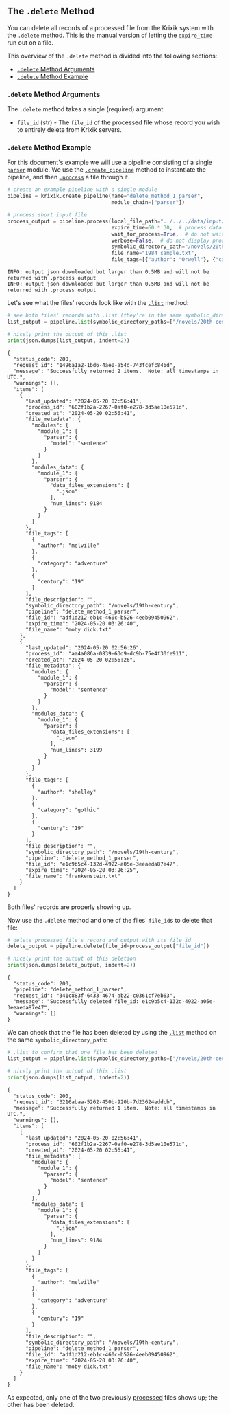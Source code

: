 ## The `.delete` Method

You can delete all records of a processed file from the Krixik system with the `.delete` method. This is the manual version of letting the [`expire_time`](../parameters_processing_files_through_pipelines/process_method.md#core-.process-method-arguments) run out on a file.

This overview of the `.delete` method is divided into the following sections:

- [`.delete` Method Arguments](#.delete-method-arguments)
- [`.delete` Method Example](#.delete-method-example)

### `.delete` Method Arguments

The `.delete` method takes a single (required) argument:

- `file_id` (str) - The `file_id` of the processed file whose record you wish to entirely delete from Krixik servers.

### `.delete` Method Example

For this document's example we will use a pipeline consisting of a single [`parser`](../../modules/ai_model_modules/parser_module.md) module.  We use the [`.create_pipeline`](../pipeline_creation/create_pipeline.md) method to instantiate the pipeline, and then [`.process`](../parameters_processing_files_through_pipelines/process_method.md) a file through it.


```python
# create an example pipeline with a single module
pipeline = krixik.create_pipeline(name="delete_method_1_parser",
                                  module_chain=["parser"])

# process short input file
process_output = pipeline.process(local_file_path="../../../data/input/1984_very_short.txt", # the initial local filepath where the input JSON file is stored
                                  expire_time=60 * 30,  # process data will be deleted from the Krixik system in 30 minutes
                                  wait_for_process=True,  # do not wait for process to complete before returning IDE control to user
                                  verbose=False,  # do not display process update printouts upon running code
                                  symbolic_directory_path="/novels/20th-century",
                                  file_name="1984_sample.txt",
                                  file_tags=[{"author": "Orwell"}, {"category": "dystopian"}, {"century": "20"}])
```

    INFO: output json downloaded but larger than 0.5MB and will not be returned with .process output
    INFO: output json downloaded but larger than 0.5MB and will not be returned with .process output


Let's see what the files' records look like with the [`.list`](list_method.md) method:


```python
# see both files' records with .list (they're in the same symbolic_directory_path)
list_output = pipeline.list(symbolic_directory_paths=["/novels/20th-century"])

# nicely print the output of this .list
print(json.dumps(list_output, indent=2))
```

    {
      "status_code": 200,
      "request_id": "1496a1a2-1bd6-4ae0-a54d-743fcefc846d",
      "message": "Successfully returned 2 items.  Note: all timestamps in UTC.",
      "warnings": [],
      "items": [
        {
          "last_updated": "2024-05-20 02:56:41",
          "process_id": "602f1b2a-2267-0af0-e278-3d5ae10e571d",
          "created_at": "2024-05-20 02:56:41",
          "file_metadata": {
            "modules": {
              "module_1": {
                "parser": {
                  "model": "sentence"
                }
              }
            },
            "modules_data": {
              "module_1": {
                "parser": {
                  "data_files_extensions": [
                    ".json"
                  ],
                  "num_lines": 9184
                }
              }
            }
          },
          "file_tags": [
            {
              "author": "melville"
            },
            {
              "category": "adventure"
            },
            {
              "century": "19"
            }
          ],
          "file_description": "",
          "symbolic_directory_path": "/novels/19th-century",
          "pipeline": "delete_method_1_parser",
          "file_id": "adf1d212-eb1c-460c-b526-4eeb09450962",
          "expire_time": "2024-05-20 03:26:40",
          "file_name": "moby dick.txt"
        },
        {
          "last_updated": "2024-05-20 02:56:26",
          "process_id": "aa4a086a-0839-63d9-dc9b-75e4f30fe911",
          "created_at": "2024-05-20 02:56:26",
          "file_metadata": {
            "modules": {
              "module_1": {
                "parser": {
                  "model": "sentence"
                }
              }
            },
            "modules_data": {
              "module_1": {
                "parser": {
                  "data_files_extensions": [
                    ".json"
                  ],
                  "num_lines": 3199
                }
              }
            }
          },
          "file_tags": [
            {
              "author": "shelley"
            },
            {
              "category": "gothic"
            },
            {
              "century": "19"
            }
          ],
          "file_description": "",
          "symbolic_directory_path": "/novels/19th-century",
          "pipeline": "delete_method_1_parser",
          "file_id": "e1c9b5c4-132d-4922-a05e-3eeaeda87e47",
          "expire_time": "2024-05-20 03:26:25",
          "file_name": "frankenstein.txt"
        }
      ]
    }


Both files' records are properly showing up.

Now use the `.delete` method and one of the files' `file_id`s to delete that file:


```python
# delete processed file's record and output with its file_id
delete_output = pipeline.delete(file_id=process_output["file_id"])

# nicely print the output of this deletion
print(json.dumps(delete_output, indent=2))
```

    {
      "status_code": 200,
      "pipeline": "delete_method_1_parser",
      "request_id": "341c883f-6433-4674-ab22-c0361cf7eb63",
      "message": "Successfully deleted file_id: e1c9b5c4-132d-4922-a05e-3eeaeda87e47",
      "warnings": []
    }


We can check that the file has been deleted by using the [`.list`](list_method.md) method on the same `symbolic_directory_path`:


```python
# .list to confirm that one file has been deleted
list_output = pipeline.list(symbolic_directory_paths=["/novels/20th-century"])

# nicely print the output of this .list
print(json.dumps(list_output, indent=2))
```

    {
      "status_code": 200,
      "request_id": "3216abaa-5262-450b-920b-7d23624eddcb",
      "message": "Successfully returned 1 item.  Note: all timestamps in UTC.",
      "warnings": [],
      "items": [
        {
          "last_updated": "2024-05-20 02:56:41",
          "process_id": "602f1b2a-2267-0af0-e278-3d5ae10e571d",
          "created_at": "2024-05-20 02:56:41",
          "file_metadata": {
            "modules": {
              "module_1": {
                "parser": {
                  "model": "sentence"
                }
              }
            },
            "modules_data": {
              "module_1": {
                "parser": {
                  "data_files_extensions": [
                    ".json"
                  ],
                  "num_lines": 9184
                }
              }
            }
          },
          "file_tags": [
            {
              "author": "melville"
            },
            {
              "category": "adventure"
            },
            {
              "century": "19"
            }
          ],
          "file_description": "",
          "symbolic_directory_path": "/novels/19th-century",
          "pipeline": "delete_method_1_parser",
          "file_id": "adf1d212-eb1c-460c-b526-4eeb09450962",
          "expire_time": "2024-05-20 03:26:40",
          "file_name": "moby dick.txt"
        }
      ]
    }


As expected, only one of the two previously [processed](../parameters_processing_files_through_pipelines/process_method.md) files shows up; the other has been deleted.
